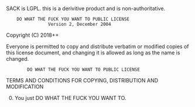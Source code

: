 SACK is LGPL.
this is a derivitive product and is non-authoritative.

        DO WHAT THE FUCK YOU WANT TO PUBLIC LICENSE 
                    Version 2, December 2004 

 Copyright (C) 2018++ 

 Everyone is permitted to copy and distribute verbatim or modified 
 copies of this license document, and changing it is allowed as long 
 as the name is changed. 

            DO WHAT THE FUCK YOU WANT TO PUBLIC LICENSE 
   TERMS AND CONDITIONS FOR COPYING, DISTRIBUTION AND MODIFICATION 

  0. You just DO WHAT THE FUCK YOU WANT TO.
